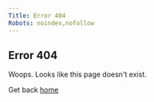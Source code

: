 ```yaml
---
Title: Error 404
Robots: noindex,nofollow
---
```


Error 404
------------

Woops. Looks like this page doesn't exist.

Get back <a href="%base_url%?">home</a></td>